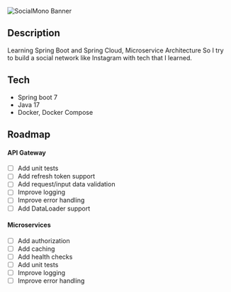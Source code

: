 ![SocialMono Banner](https://user-images.githubusercontent.com/51282340/232514817-eca661e9-2b4b-4a0a-8e67-40106c167a5a.png)

## Description
Learning Spring Boot and Spring Cloud, Microservice Architecture
So I try to build a social network like Instagram with tech that I learned.

## Tech
- Spring boot 7
- Java 17
- Docker, Docker Compose


## Roadmap
#### API Gateway
- [ ] Add unit tests
- [ ] Add refresh token support
- [ ] Add request/input data validation
- [ ] Improve logging
- [ ] Improve error handling
- [ ] Add DataLoader support

#### Microservices
- [ ] Add authorization
- [ ] Add caching
- [ ] Add health checks
- [ ] Add unit tests
- [ ] Improve logging
- [ ] Improve error handling
